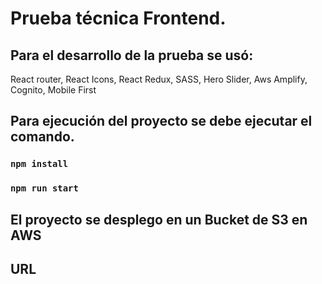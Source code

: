 # Prueba técnica Frontend.

## Para el desarrollo de la prueba se usó: 
React router,
React Icons,
React Redux,
SASS,
Hero Slider,
Aws Amplify,
Cognito,
Mobile First

## Para ejecución del proyecto se debe ejecutar el comando.

### `npm install`
### `npm run start`

## El proyecto se desplego en un Bucket de S3 en AWS

## URL 
